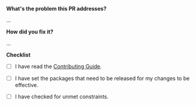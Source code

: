 **What's the problem this PR addresses?**
<!-- Describe the rationale of your PR. -->
<!-- Link all issues that it closes. (Closes/Resolves #xxxx.) -->

...

**How did you fix it?**
<!-- A detailed description of your implementation. -->

...

**Checklist**
<!--- Don't worry if you miss something, chores are automatically tested. -->
<!--- This checklist exists to help you remember doing the chores when you submit a PR. -->
<!--- Put an `x` in all the boxes that apply. -->

- [ ] I have read the [Contributing Guide](https://yarnpkg.com/advanced/contributing).

<!-- See https://yarnpkg.com/advanced/contributing#preparing-your-pr-to-be-released for more details. -->
<!-- Check with `yarn version check` and fix with `yarn version check -i` -->
- [ ] I have set the packages that need to be released for my changes to be effective.

<!-- See https://yarnpkg.com/advanced/contributing#checking-constraints for more details. -->
<!-- Check with `yarn constraints` and fix with `yarn constraints --fix` -->
- [ ] I have checked for unmet constraints.
